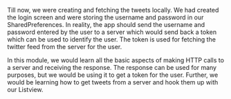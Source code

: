 Till now, we were creating and fetching the tweets locally. We had created the login screen and were storing the username and password in our SharedPreferences. In reality, the app should send the username and password entered by the user to a server which would send back a token which can be used to identify the user. The token is used for fetching the twitter feed from the server for the user.

In this module, we would learn all the basic aspects of making HTTP calls to a server and receiving the response. The response can be used for many purposes, but we would be using it to get a token for the user. Further, we would be learning how to get tweets from a server and hook them up with our Listview.